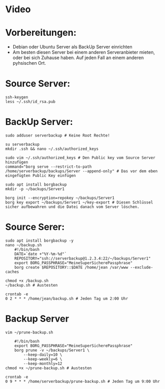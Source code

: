 # Video

# Vorbereitungen:

* Debian oder Ubuntu Server als BackUp Server einrichten
* Am besten diesen Server bei einem anderen Serveranbieter mieten, oder bei sich Zuhause haben. Auf jeden Fall an einem anderen pyhsischen Ort.

# Source Server:

```
ssh-keygen
less ~/.ssh/id_rsa.pub
```

# BackUp Server:

```
sudo adduser serverbackup # Keine Root Rechte!

su serverbackup
mkdir .ssh && nano ~/.ssh/authorized_keys

sudo vim ~/.ssh/authorized_keys # Den Public key vom Source Server hinzufügen
command="borg serve --restrict-to-path /home/serverbackup/backups/Server --append-only" # Das vor dem eben eingefügten Public Key einfügen

sudo apt install borgbackup
mkdir -p ~/backups/Server1

borg init --encryption=repokey ~/backups/Server1
borg key export ~/backups/Server1 ~/key-export # Diesen Schlüssel sicher aufbewahren und die Datei danach vom Server löschen.
```

# Source Serer:

```
sudo apt install borgbackup -y
nano ~/backup.sh
    #!/bin/bash        
    DATE=`date +"%Y-%m-%d"`
    REPOSITORY="ssh://serverbackup@1.2.3.4:22/~/backups/Server1"
    export BORG_PASSPHRASE="MeineSuperSicherePassphrase"
    borg create $REPOSITORY::$DATE /home/jean /var/www --exclude-caches
   
chmod +x /backup.sh
~/backup.sh # Austesten

crontab -e
0 2 * * * /home/jean/backup.sh # Jeden Tag um 2:00 Uhr
```

# Backup Server

```
vim ~/prune-backup.sh

    #!/bin/bash
    export BORG_PASSPHRASE="MeineSuperSicherePassphrase"
    borg prune -v ~/backups/Server1 \
        --keep-daily=10 \
        --keep-weekly=6 \
        --keep-monthly=12
chmod +x ~/prune-backup.sh # Austesten

crontab -e
0 9 * * * /home/serverbackup/prune-backup.sh # Jeden Tag um 9:00 Uhr
```
